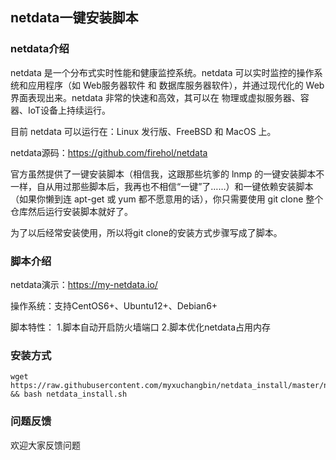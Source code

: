 ## netdata一键安装脚本
### netdata介绍
netdata 是一个分布式实时性能和健康监控系统。netdata 可以实时监控的操作系统和应用程序（如 Web服务器软件 和 数据库服务器软件），并通过现代化的 Web 界面表现出来。netdata 非常的快速和高效，其可以在 物理或虚拟服务器、容器、IoT设备上持续运行。

目前 netdata 可以运行在：Linux 发行版、FreeBSD 和 MacOS 上。

netdata源码：https://github.com/firehol/netdata

官方虽然提供了一键安装脚本（相信我，这跟那些坑爹的 lnmp 的一键安装脚本不一样，自从用过那些脚本后，我再也不相信“一键”了……）和一键依赖安装脚本（如果你懒到连 apt-get 或 yum 都不愿意用的话），你只需要使用 git clone 整个仓库然后运行安装脚本就好了。

为了以后经常安装使用，所以将git clone的安装方式步骤写成了脚本。


### 脚本介绍
netdata演示：https://my-netdata.io/

操作系统：支持CentOS6+、Ubuntu12+、Debian6+

脚本特性：
1.脚本自动开启防火墙端口
2.脚本优化netdata占用内存

### 安装方式

    wget https://raw.githubusercontent.com/myxuchangbin/netdata_install/master/netdata_install.sh && bash netdata_install.sh 

	
### 问题反馈
欢迎大家反馈问题